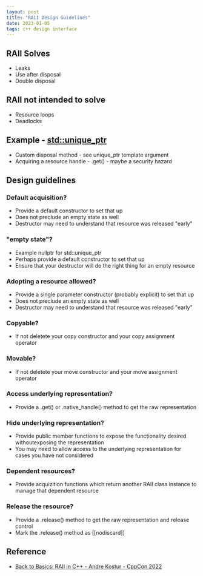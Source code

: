 ```yaml
---
layout: post
title: "RAII Design Guidelines"
date: 2023-01-05
tags: c++ design interface
---
```


## RAII Solves
* Leaks
* Use after disposal
* Double disposal

## RAII not intended to solve
* Resource loops
* Deadlocks

## Example - [std::unique_ptr](https://en.cppreference.com/w/cpp/memory/unique_ptr)
* Custom disposal method - see unique_ptr template argument
* Acquiring a resource handle - .get() - maybe a security hazard

## Design guidelines

### Default acquisition?
* Provide a default constructor to set that up
* Does not preclude an empty state as well
* Destructor may need to understand that resource was released "early"

### "empty state"?
* Example nullptr for std::unique_ptr
* Perhaps provide a default constructor to set that up
* Ensure that your destructor will do the right thing for an empty resource

### Adopting a resource allowed?
* Provide a single parameter constructor (probably explicit) to set that up
* Does not preclude an empty state as well
* Destructor may need to understand that resource was released "early"

### Copyable?
* If not deletete your copy constructor and your copy assignment operator

### Movable?
* If not deletete your move constructor and your move assignment operator

### Access underlying representation?
* Provide a .get() or .native_handle() method to get the raw representation

### Hide underlying representation?
* Provide public member functions to expose the functionality desired withoutexposing the representation
* You may need to allow access to the underlying representation for cases you have not considered

### Dependent resources?
* Provide acquizition functions which return another RAII class instance to manage that dependent resource

### Release the resource?
* Provide a .release() method to get the raw representation and release control
* Mark the .release() method as [[nodiscard]]

## Reference
* [Back to Basics: RAII in C++ - Andre Kostur - CppCon 2022](https://www.youtube.com/watch?v=Rfu06XAhx90)


